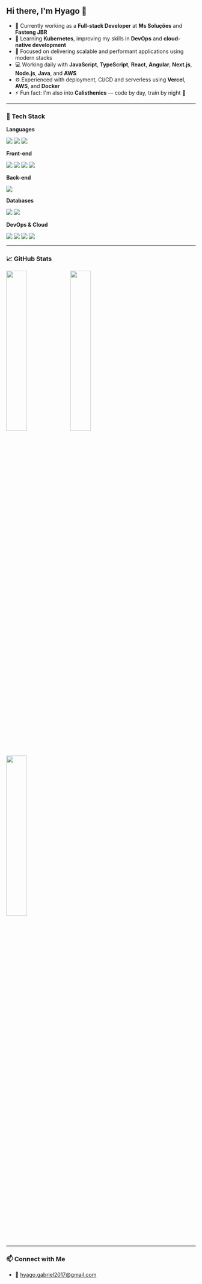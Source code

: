 ## Hi there, I'm Hyago 👋

- 🔭 Currently working as a **Full-stack Developer** at **Ms Soluções** and **Fasteng JBR**
- 🌱 Learning **Kubernetes**, improving my skills in **DevOps** and **cloud-native development**
- 🚀 Focused on delivering scalable and performant applications using modern stacks
- 💻 Working daily with **JavaScript**, **TypeScript**, **React**, **Angular**, **Next.js**, **Node.js**, **Java**, and **AWS**
- ⚙️ Experienced with deployment, CI/CD and serverless using **Vercel**, **AWS**, and **Docker**
- ⚡ Fun fact: I'm also into **Calisthenics** — code by day, train by night 💪

---

### 🚀 Tech Stack

**Languages**  
<p align="left">
  <img src="https://img.shields.io/badge/JavaScript-F7DF1E?style=flat&logo=javascript&logoColor=000" />
  <img src="https://img.shields.io/badge/TypeScript-3178C6?style=flat&logo=typescript&logoColor=fff" />
  <img src="https://img.shields.io/badge/Java-007396?style=flat&logo=java&logoColor=fff" />
</p>

**Front-end**  
<p align="left">
  <img src="https://img.shields.io/badge/React-61DAFB?style=flat&logo=react&logoColor=000" />
  <img src="https://img.shields.io/badge/Next.js-000000?style=flat&logo=next.js&logoColor=fff" />
  <img src="https://img.shields.io/badge/Angular-DD0031?style=flat&logo=angular&logoColor=fff" />
  <img src="https://img.shields.io/badge/Vite-646CFF?style=flat&logo=vite&logoColor=fff" />
</p>

**Back-end**  
<p align="left">
  <img src="https://img.shields.io/badge/Node.js-339933?style=flat&logo=node.js&logoColor=fff" />
</p>

**Databases**  
<p align="left">
  <img src="https://img.shields.io/badge/MongoDB-47A248?style=flat&logo=mongodb&logoColor=fff" />
  <img src="https://img.shields.io/badge/PostgreSQL-4169E1?style=flat&logo=postgresql&logoColor=fff" />
</p>

**DevOps & Cloud**  
<p align="left">
  <img src="https://img.shields.io/badge/AWS-232F3E?style=flat&logo=amazon-aws&logoColor=fff" />
  <img src="https://img.shields.io/badge/Kubernetes-326CE5?style=flat&logo=kubernetes&logoColor=fff" />
  <img src="https://img.shields.io/badge/Vercel-000000?style=flat&logo=vercel&logoColor=fff" />
  <img src="https://img.shields.io/badge/Docker-2496ED?style=flat&logo=docker&logoColor=fff" />
</p>

---

### 📈 GitHub Stats

<p align="left">
  <img width="33%" src="https://github-readme-stats.vercel.app/api?username=Hyaguiin&show_icons=true&theme=github_dark" />
  <img width="33%" src="https://github-readme-stats.vercel.app/api/top-langs/?username=Hyaguiin&layout=compact&theme=github_dark" />
  <img width="33%" src="https://github-readme-streak-stats.herokuapp.com/?user=Hyaguiin&theme=github-dark" />
</p>

---

### 📫 Connect with Me

- 📧 hyago.gabriel2017@gmail.com


